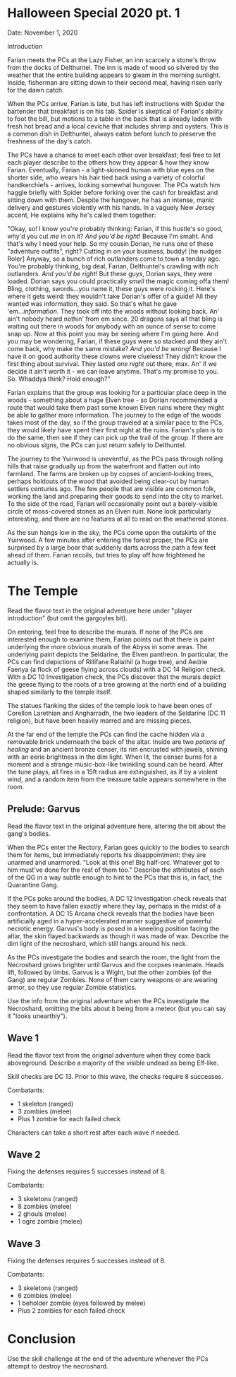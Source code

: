 # Halloween Special 2020 pt. 1

Date: November 1, 2020

Introduction

Farian meets the PCs at the Lazy Fisher, an inn scarcely a stone's throw from the docks of Delthuntel. The inn is made of wood so silvered by the weather that the entire building appears to gleam in the morning sunlight. Inside, fisherman are sitting down to their second meal, having risen early for the dawn catch. 

When the PCs arrive, Farian is late, but has left instructions with Spider the bartender that breakfast is on his tab. Spider is skeptical of Farian's ability to foot the bill, but motions to a table in the back that is already laden with fresh hot bread and a local ceviche that includes shrimp and oysters. This is a common dish in Delthuntel, always eaten before lunch to preserve the freshness of the day's catch.

The PCs have a chance to meet each other over breakfast; feel free to let each player describe to the others how they appear & how they know Farian. Eventually, Farian - a light-skinned human with blue eyes on the shorter side, who wears his hair tied back using a variety of colorful handkerchiefs - arrives, looking somewhat hungover. The PCs watch him haggle briefly with Spider before forking over the cash for breakfast and sitting down with them. Despite the hangover, he has an intense, manic delivery and gestures violently with his hands. In a vaguely New Jersey accent, He explains why he's called them together:

"Okay, so! I know you're probably thinking: Farian, if this hustle's so good, why'd you cut *me* in on it? *And you'd be right*! Because I'm smaht. And that's why I need your help. So my cousin Dorian, he runs one of these "adventure outfits", right? Cutting in on your business, buddy! [he nudges Roler] Anyway, so a bunch of rich outlanders come to town a tenday ago. You're probably thinking, big deal, Farian, Delthuntel's crawling with rich outlanders. *And you'd be right!* But these guys, Dorian says, they were loaded. Dorian says you could practically *smell* the magic coming offa them! Bling, clothing, swords...you name it, these guys were rocking it. Here's where it gets weird: they wouldn't take Dorian's offer of a guide! All they wanted was information, they said. So that's what he gave 'em...*information*. They took off into the woods without looking back. An' ain't nobody heard nothin' from em since. 20 dragons says all that bling is waiting out there in woods for anybody with an ounce of sense to come snap up. Now at this point you may be seeing where I'm going here. And you may be wondering, Farian, if these guys were so stacked and they ain't come back, why make the same mistake? *And you'd be wrong!* Because I have it on good authority these clowns were clueless! They didn't know the first thing about survival. They lasted *one night* out there, max. An' if we decide it ain't worth it - we can leave anytime. That's my promise to you. So. Whaddya think? Hoid enough?"

Farian explains that the group was looking for a particular place deep in the woods - something about a huge Elven tree - so Dorian recommended a route that would take them past some known Elven ruins where they might be able to gather more information. The journey to the edge of the woods takes most of the day, so if the group traveled at a similar pace to the PCs, they would likely have spent their first night at the ruins. Farian's plan is to do the same, then see if they can pick up the trail of the group. If there are no obvious signs, the PCs can just return safely to Delthuntel.

The journey to the Yuirwood is uneventful, as the PCs pass through rolling hills that raise gradually up from the waterfront and flatten out into farmland. The farms are broken up by copses of ancient-looking trees, perhaps holdouts of the wood that avoided being clear-cut by human settlers centuries ago. The few people that are visible are common folk, working the land and preparing their goods to send into the city to market. To the side of the road, Farian will occasionally point out a barely-visible circle of moss-covered stones as an Elven ruin. None look particularly interesting, and there are no features at all to read on the weathered stones.

As the sun hangs low in the sky, the PCs come upon the outskirts of the Yuirwood. A few minutes after entering the forest proper, the PCs are surprised by a large boar that suddenly darts across the path a few feet ahead of them. Farian recoils, but tries to play off how frightened he actually is.

# The Temple

Read the flavor text in the original adventure here under "player introduction" (but omit the gargoyles bit).

On entering, feel free to describe the murals. If none of the PCs are interested enough to examine them, Farian points out that there is paint underlying the more obvious murals of the Abyss in some areas. The underlying paint depicts the Seldarine, the Elven pantheon. In particular, the PCs can find depictions of Rillifane Rallathil (a huge tree), and Aedrie Faenya (a flock of geese flying across clouds) with a DC 14 Religion check. With a DC 10 Investigation check, the PCs discover that the murals depict the geese flying to the roots of a tree growing at the north end of a building shaped similarly to the temple itself.

The statues flanking the sides of the temple look to have been ones of Corellon Larethian and Angharradh, the two leaders of the Seldarine (DC 11 religion), but have been heavily marred and are missing pieces.

At the far end of the temple the PCs can find the cache hidden via a removable brick underneath the back of the altar. Inside are two *potions of healing* and an ancient bronze censer, its rim encrusted with jewels, shining with an eerie brightness in the dim light. When lit, the censer burns for a moment and a strange music-box-like twinkling sound can be heard. After the tune plays, all fires in a 15ft radius are extinguished, as if by a violent wind, and a random item from the treasure table appears somewhere in the room.

## Prelude: Garvus

Read the flavor text in the original adventure here, altering the bit about the gang's bodies.

When the PCs enter the Rectory, Farian goes quickly to the bodies to search them for items, but immediately reports his disappointment: they are unarmed and unarmored. "Look at this one! Big half-orc. Whatever got to him must've done for the rest of them too." Describe the attributes of each of the QG in a way subtle enough to hint to the PCs that this is, in fact, the Quarantine Gang.

If the PCs poke around the bodies, A DC 12 Investigation check reveals that they seem to have fallen exactly where they lay, perhaps in the midst of a confrontation. A DC 15 Arcana check reveals that the bodies have been artificially aged in a hyper-accelerated manner suggestive of powerful necrotic energy. Garvus's body is posed in a kneeling position facing the altar, the skin flayed backwards as though it was made of wax. Describe the dim light of the necroshard, which still hangs around his neck.

As the PCs investigate the bodies and search the room, the light from the Necroshard grows brighter until Garvus and the corpses reanimate. Heads lift, followed by limbs. Garvus is a Wight, but the other zombies (of the Gang) are regular Zombies. None of them carry weapons or are wearing armor, so they use regular Zombie statistics.

Use the info from the original adventure when the PCs investigate the Necroshard, omitting the bits about it being from a meteor (but you can say it "looks unearthly").

## Wave 1

Read the flavor text from the original adventure when they come back aboveground. Describe a majority of the visible undead as being Elf-like.

Skill checks are DC 13. Prior to this wave, the checks require 8 successes.

Combatants:

- 1 skeleton (ranged)
- 3 zombies (melee)
- Plus 1 zombie for each failed check

Characters can take a short rest after each wave if needed.

## Wave 2

Fixing the defenses requires 5 successes instead of 8.

Combatants:

- 3 skeletons (ranged)
- 8 zombies (melee)
- 2 ghouls (melee)
- 1 ogre zombie (melee)

## Wave 3

Fixing the defenses requires 5 successes instead of 8.

Combatants:

- 3 skeletons (ranged)
- 6 zombies (melee)
- 1 beholder zombie (eyes followed by melee)
- Plus 2 zombies for each failed check

# Conclusion

Use the skill challenge at the end of the adventure whenever the PCs attempt to destroy the necroshard.